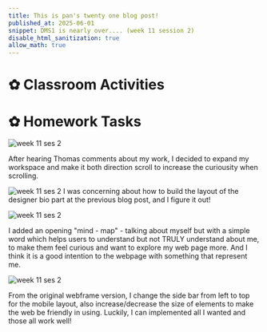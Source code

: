 ```yaml
---
title: This is pan's twenty one blog post!
published_at: 2025-06-01
snippet: DMS1 is nearly over.... (week 11 session 2)
disable_html_sanitization: true
allow_math: true
---
```


# ✿ Classroom Activities

# ✿ Homework Tasks
![week 11 ses 2](homeworktasks/week11/w11s2.png)

After hearing Thomas comments about my work, I decided to expand my workspace and make it both direction scroll to increase the curiousity when scrolling.

![week 11 ses 2](homeworktasks/week11/w11s2-3.png)
I was concerning about how to build the layout of the designer bio part at the previous blog post, and I figure it out!

![week 11 ses 2](homeworktasks/week11/w11s2-2.png)

I added an opening "mind - map" - talking about myself but with a simple word which helps users to understand but not TRULY understand about me, to make them feel curious and want to explore my web page more. And I think it is a good intention to the webpage with something that represent me.

![week 11 ses 2](homeworktasks/week11/w11s2-1.png)

From the original webframe version, I change the side bar from left to top for the mobile layout, also increase/decrease the size of elements to make the web be friendly in using. Luckily, I can implemented all I wanted and those all work well!
